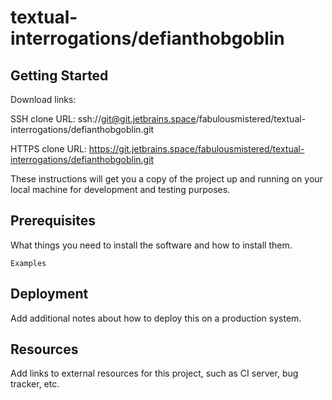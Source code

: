 # textual-interrogations/defianthobgoblin



## Getting Started

Download links:

SSH clone URL: ssh://git@git.jetbrains.space/fabulousmistered/textual-interrogations/defianthobgoblin.git

HTTPS clone URL: https://git.jetbrains.space/fabulousmistered/textual-interrogations/defianthobgoblin.git



These instructions will get you a copy of the project up and running on your local machine for development and testing purposes.

## Prerequisites

What things you need to install the software and how to install them.

```
Examples
```

## Deployment

Add additional notes about how to deploy this on a production system.

## Resources

Add links to external resources for this project, such as CI server, bug tracker, etc.
